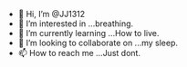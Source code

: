 - 👋 Hi, I’m @JJ1312
- 👀 I’m interested in ...breathing.
- 🌱 I’m currently learning ...How to live.
- 💞️ I’m looking to collaborate on ...my sleep.
- 📫 How to reach me ...Just dont. 

<!---
JJ1312/JJ1312 is a ✨ special ✨ repository because its `README.md` (this file) appears on your GitHub profile.
You can click the Preview link to take a look at your changes.
--->
